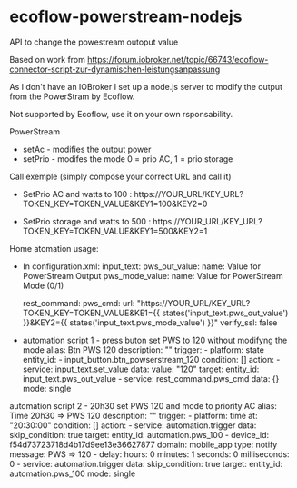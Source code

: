 # ecoflow-powerstream-nodejs
API to change the powestream outoput value

Based on work from https://forum.iobroker.net/topic/66743/ecoflow-connector-script-zur-dynamischen-leistungsanpassung

As I don't have an IOBroker I set up a node.js server to modify the output from the PowerStram by Ecoflow.

Not supported by Ecoflow, use it on your own rsponsability.

PowerStream
- setAc - modifies the output power
- setPrio - modifes the mode 0 = prio AC, 1 = prio storage

Call exemple (simply compose your correct URL and call it)
- SetPrio AC and watts to 100 :
https://YOUR_URL/KEY_URL?TOKEN_KEY=TOKEN_VALUE&KEY1=100&KEY2=0

- SetPrio storage and watts to 500 :
https://YOUR_URL/KEY_URL?TOKEN_KEY=TOKEN_VALUE&KEY1=500&KEY2=1

Home atomation usage:
- In configuration.xml:
  input_text:
  pws_out_value:
    name: Value for PowerStream Output
  pws_mode_value:
    name: Value for PowerStream Mode (0/1)
    
  rest_command:
    pws_cmd:
      url: "https://YOUR_URL/KEY_URL?TOKEN_KEY=TOKEN_VALUE&KE1={{ states('input_text.pws_out_value') }}&KEY2={{ states('input_text.pws_mode_value') }}"
      verify_ssl: false


- automation script 1 - press buton set PWS to 120 without modifyng the mode
    alias: Btn PWS 120
    description: ""
    trigger:
      - platform: state
        entity_id:
          - input_button.btn_powserstream_120
    condition: []
    action:
      - service: input_text.set_value
        data:
          value: "120"
        target:
          entity_id: input_text.pws_out_value
      - service: rest_command.pws_cmd
        data: {}
    mode: single

automation script 2 - 20h30 set PWS 120 and mode to priority AC
  alias: Time 20h30 => PWS 120
  description: ""
  trigger:
    - platform: time
      at: "20:30:00"
  condition: []
  action:
    - service: automation.trigger
      data:
        skip_condition: true
      target:
        entity_id: automation.pws_100
    - device_id: f54d73723718d4b17d9ee13e36627877
      domain: mobile_app
      type: notify
      message: PWS => 120
    - delay:
        hours: 0
        minutes: 1
        seconds: 0
        milliseconds: 0
    - service: automation.trigger
      data:
        skip_condition: true
      target:
        entity_id: automation.pws_100
  mode: single

  



